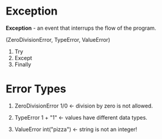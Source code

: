# Exception
**Exception** - an event that interrups the flow of the program.

(ZeroDivisionError, TypeError, ValueError)

1. Try         
2. Except      
3. Finally

# Error Types

1. ZeroDivisionError
1/0 <- division by zero is not allowed.

2. TypeError
1 + "1" <- values have different data types.

3. ValueError
int("pizza") <- string is not an integer!
